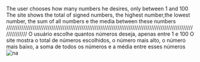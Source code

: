 The user chooses how many numbers he desires, only between 1 and 100
The site shows the total of signed numbers, the highest number,the lowest number, the sum of all numbers e the media between these numbers 
//////////////////////////////////////////////////////////////////////////////////////////////////////////////
O usuário escolhe quantos números deseja, apenas entre 1 e 100
O site mostra o total de números escolhidos, o número mais alto, o número mais baixo, a soma de todos os números e a média entre esses números  
![na](https://gyazo.com/da4eaa72f170513110c8d1e4952b5471.png)
